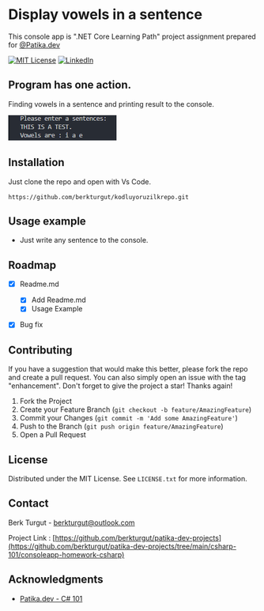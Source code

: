 # Display vowels in a sentence

This console app is ".NET Core Learning Path" project assignment prepared for [@Patika.dev](https://patika.dev)  


[![MIT License][license-shield]][license-url]
[![LinkedIn][linkedin-shield]][linkedin-url]

Program has one action.
- 
  Finding vowels in a sentence and printing result to the console.


![](img/header.png)

## Installation

Just clone the repo and open with Vs Code.

```git clone
https://github.com/berkturgut/kodluyoruzilkrepo.git 
```

## Usage example

* Just write any sentence to the console.

## Roadmap

- [x] Readme.md
    - [x] Add Readme.md
    - [x] Usage Example
- [x] Bug fix 


<!-- CONTRIBUTING -->
## Contributing

If you have a suggestion that would make this better, please fork the repo and create a pull request. You can also simply open an issue with the tag "enhancement".
Don't forget to give the project a star! Thanks again!

1. Fork the Project
2. Create your Feature Branch (`git checkout -b feature/AmazingFeature`)
3. Commit your Changes        (`git commit -m 'Add some AmazingFeature'`)
4. Push to the Branch         (`git push origin feature/AmazingFeature`)
5. Open a Pull Request


<!-- LICENSE -->
## License

Distributed under the MIT License. See `LICENSE.txt` for more information.

<!-- CONTACT -->
## Contact

Berk Turgut - berkturgut@outlook.com

Project Link : [https://github.com/berkturgut/patika-dev-projects](https://github.com/berkturgut/patika-dev-projects/tree/main/csharp-101/consoleapp-homework-csharp)

## Acknowledgments

* [Patika.dev - C# 101 ](https://app.patika.dev/courses/csharp-101)


<!-- Markdown link & img dfn's -->
[license-shield]: https://img.shields.io/github/license/othneildrew/Best-README-Template.svg?style=for-the-badge
[license-url]: https://github.com/berkturgut/patika-dev-projects/blob/main/csharp-101/consoleapp-homework-csharp/LICENSE.txt
[linkedin-shield]: https://img.shields.io/badge/-LinkedIn-black.svg?style=for-the-badge&amp;amp;amp;amp;amp;amp;logo=linkedin&amp;amp;amp;amp;amp;amp;colorB=555
[linkedin-url]: https://linkedin.com/in/berk-turgut
[wiki]: https://github.com/yourname/yourproject/wiki
